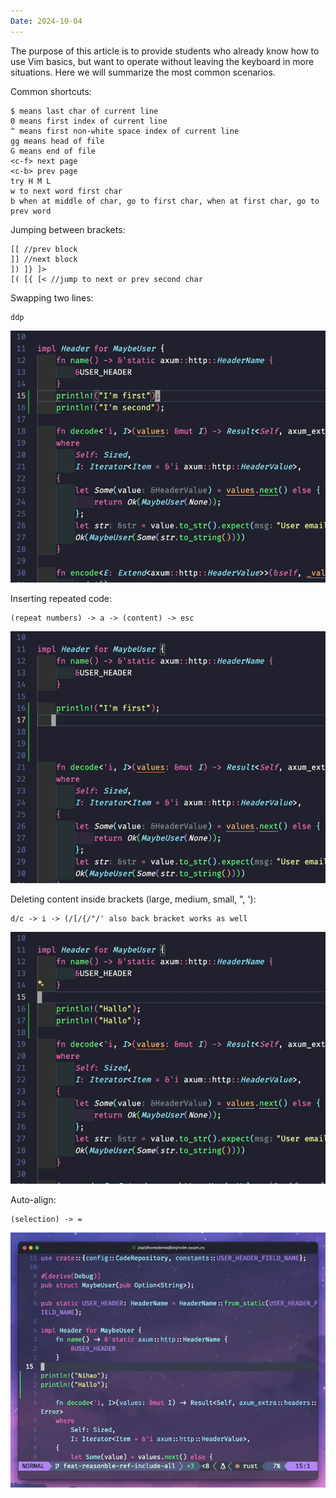 ```yaml
---
Date: 2024-10-04
---
```


The purpose of this article is to provide students who already know how to use Vim basics, but want to operate without leaving the keyboard in more situations.
Here we will summarize the most common scenarios.

Common shortcuts:
```plain
$ means last char of current line
0 means first index of current line
^ means first non-white space index of current line
gg means head of file
G means end of file
<c-f> next page
<c-b> prev page
try H M L
w to next word first char
b when at middle of char, go to first char, when at first char, go to prev word
```

Jumping between brackets:
```plain
[[ //prev block
]] //next block
]) ]} ]>
[( [{ [< //jump to next or prev second char
```

Swapping two lines:
```plain
ddp
```
![](assets/Most%20Frequently%20Keybinding%20in%20Vim/Screen%20Recording%202024-10-04%20at%2021.09.20.gif)

Inserting repeated code:
```plain
(repeat numbers) -> a -> (content) -> esc
```
![](assets/Most%20Frequently%20Keybinding%20in%20Vim/Screen%20Recording%202024-10-04%20at%2021.14.04.gif)

Deleting content inside brackets (large, medium, small, ", '):
```plain
d/c -> i -> (/[/{/"/' also back bracket works as well
```
![](assets/Most%20Frequently%20Keybinding%20in%20Vim/Screen%20Recording%202024-10-04%20at%2021.19.41.gif)

Auto-align:
```plain
(selection) -> =
```
![](assets/Most%20Frequently%20Keybinding%20in%20Vim/Screen%20Recording%202024-10-04%20at%2021.28.22.gif)
